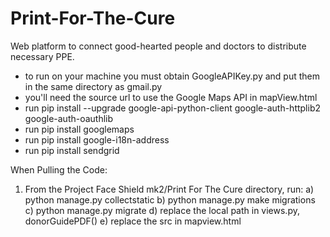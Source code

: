 # Print-For-The-Cure
Web platform to connect good-hearted people and doctors to distribute necessary PPE.
 - to run on your machine you must obtain GoogleAPIKey.py and put them in the same directory as gmail.py
 - you'll need the source url to use the Google Maps API in mapView.html 
 - run pip install --upgrade google-api-python-client google-auth-httplib2 google-auth-oauthlib
 - run pip install googlemaps
 - run pip install google-i18n-address
 - run pip install sendgrid
 
When Pulling the Code:
1) From the Project Face Shield mk2/Print For The Cure directory, run:
   a) python manage.py collectstatic
   b) python manage.py make migrations
   c) python manage.py migrate
   d) replace the local path in views.py, donorGuidePDF()
   e) replace the src in mapview.html
